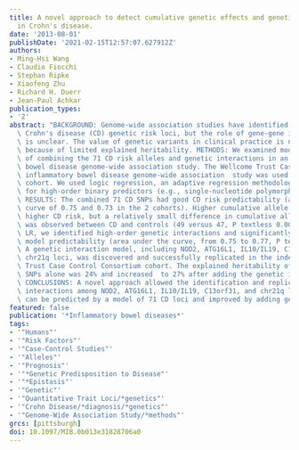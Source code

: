 ```yaml
---
title: A novel approach to detect cumulative genetic effects and genetic interactions
  in Crohn's disease.
date: '2013-08-01'
publishDate: '2021-02-15T12:57:07.627912Z'
authors:
- Ming-Hsi Wang
- Claudio Fiocchi
- Stephan Ripke
- Xiaofeng Zhu
- Richard H. Duerr
- Jean-Paul Achkar
publication_types:
- '2'
abstract: "BACKGROUND: Genome-wide association studies have identified at least 71\
  \ Crohn's disease (CD) genetic risk loci, but the role of gene-gene interactions\
  \ is unclear. The value of genetic variants in clinical practice is not defined\
  \ because of limited explained heritability. METHODS: We examined model predictability\
  \ of combining the 71 CD risk alleles and genetic interactions in an ongoing inflammatory\
  \ bowel disease genome-wide association study. The Wellcome Trust Case Control Consortium\
  \ inflammatory bowel disease genome-wide association  study was used as a replicate\
  \ cohort. We used logic regression, an adaptive regression methodology, to search\
  \ for high-order binary predictors (e.g., single-nucleotide polymorphism [SNP] interactions).\
  \ RESULTS: The combined 71 CD SNPs had good CD risk predictability (area under the\
  \ curve of 0.75 and 0.73 in the 2 cohorts). Higher cumulative allele score predicted\
  \ higher CD risk, but a relatively small difference in cumulative allele scores\
  \ was observed between CD and controls (49 versus 47, P textless 0.001). Through\
  \ LR, we identified high-order genetic interactions and significantly improved the\
  \ model predictability (area under the curve, from 0.75 to 0.77, P textless 0.0001).\
  \ A genetic interaction model, including NOD2, ATG16L1, IL10/IL19, C13orf31, and\
  \ chr21q loci, was discovered and successfully replicated in the independent Wellcome\
  \ Trust Case Control Consortium cohort. The explained heritability of the 71 CD\
  \ SNPs alone was 24% and increased  to 27% after adding the genetic interactions.\
  \ CONCLUSIONS: A novel approach allowed the identification and replication of genetic\
  \ interactions among NOD2, ATG16L1, IL10/IL19, C13orf31, and chr21q loci. CD risk\
  \ can be predicted by a model of 71 CD loci and improved by adding genetic interactions."
featured: false
publication: '*Inflammatory bowel diseases*'
tags:
- '"Humans"'
- '"Risk Factors"'
- '"Case-Control Studies"'
- '"Alleles"'
- '"Prognosis"'
- '"*Genetic Predisposition to Disease"'
- '"*Epistasis"'
- '"Genetic"'
- '"Quantitative Trait Loci/*genetics"'
- '"Crohn Disease/*diagnosis/*genetics"'
- '"Genome-Wide Association Study/*methods"'
grcs: [pittsburgh]
doi: 10.1097/MIB.0b013e31828706a0
---
```


